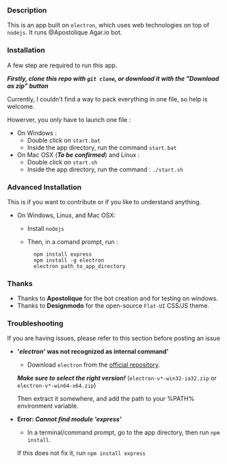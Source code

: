### Description


This is an app built on `electron`, which uses web technologies on top of `nodejs`. It runs @Apostolique Agar.io bot.

### Installation

A few step are required to run this app.

***Firstly, clone this repo with `git clone`, or download it with the "Download as zip" button***

Currently, I couldn't find a way to pack everything in one file, so help is welcome.

Howerver, you only have to launch one file :

* On Windows :
    + Double click on `start.bat`
    + Inside the app directory, run the command `start.bat`
* On Mac OSX (**_To be confirmed_**) and Linux :
    + Double click on `start.sh`
    + Inside the app directory, run the command : `./start.sh`

### Advanced Installation

This is if you want to contribute or if you like to understand anything.

* On Windows, Linux, and Mac OSX:
    + Install `nodejs`
    + Then, in a comand prompt, run :

            npm install express
            npm install -g electron
            electron path_to_app_directory

### Thanks

* Thanks to **Apostolique** for the bot creation and for testing on windows.
* Thanks to **Designmodo** for the open-source `Flat-UI` CSS/JS theme.

### Troubleshooting

If you are having issues, please refer to this section before posting an issue

* **'_electron_' was not recognized as internal command'**
    + Download `electron` from the [official repository](https://github.com/atom/electron/releases).

    **_Make sure to select the right version!_** (`electron-v*-win32-ia32.zip` or `electron-v*-win64-x64.zip`)

    Then extract it somewhere, and add the path to your %PATH% environment variable.
* **Error: _Cannot find module 'express'_**
    + In a terminal/command prompt, go to the app directory, then run `npm install`.

    If this does not fix it, run `npm install express`
